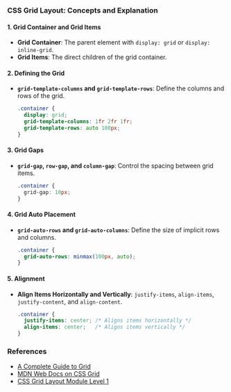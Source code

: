 ### CSS Grid Layout: Concepts and Explanation

#### 1. **Grid Container and Grid Items**
   - **Grid Container**: The parent element with `display: grid` or `display: inline-grid`.
   - **Grid Items**: The direct children of the grid container.

#### 2. **Defining the Grid**
   - **`grid-template-columns` and `grid-template-rows`**: Define the columns and rows of the grid.
     ```css
     .container {
       display: grid;
       grid-template-columns: 1fr 2fr 1fr;
       grid-template-rows: auto 100px;
     }
     ```

#### 3. **Grid Gaps**
   - **`grid-gap`, `row-gap`, and `column-gap`**: Control the spacing between grid items.
     ```css
     .container {
       grid-gap: 10px;
     }
     ```

#### 4. **Grid Auto Placement**
   - **`grid-auto-rows` and `grid-auto-columns`**: Define the size of implicit rows and columns.
     ```css
     .container {
       grid-auto-rows: minmax(100px, auto);
     }
     ```

#### 5. **Alignment**
   - **Align Items Horizontally and Vertically**: `justify-items`, `align-items`, `justify-content`, and `align-content`.
     ```css
     .container {
       justify-items: center; /* Aligns items horizontally */
       align-items: center;   /* Aligns items vertically */
     }
     ```

### References
- [A Complete Guide to Grid](https://css-tricks.com/snippets/css/complete-guide-grid/)
- [MDN Web Docs on CSS Grid](https://developer.mozilla.org/en-US/docs/Web/CSS/CSS_Grid_Layout)
- [CSS Grid Layout Module Level 1](https://www.w3.org/TR/css-grid-1/)